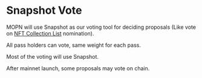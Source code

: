 # Snapshot Vote

MOPN will use Snapshot as our voting tool for deciding proposals (Like vote on [NFT Collection List](usdenergy-recycling/governance.md#nft-collection-list) nomination).&#x20;

All pass holders can vote, same weight for each pass.&#x20;

Most of the voting will use Snapshot.&#x20;

After mainnet launch, some proposals may vote on chain.
